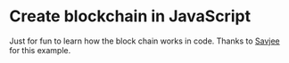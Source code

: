 # Create blockchain in JavaScript

Just for fun to learn how the block chain works in code. Thanks to [Savjee](https://youtu.be/zVqczFZr124) for this example.